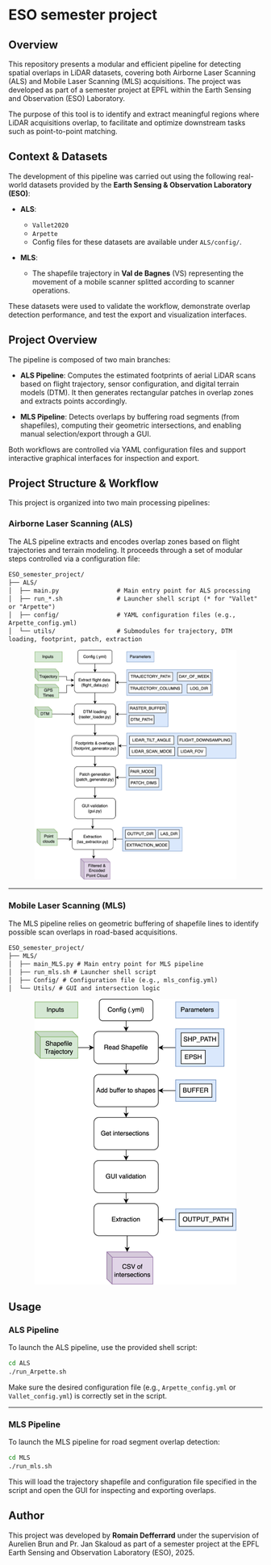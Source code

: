 # ESO semester project

## Overview

This repository presents a modular and efficient pipeline for detecting spatial overlaps in LiDAR datasets, 
covering both Airborne Laser Scanning (ALS) and Mobile Laser Scanning (MLS) acquisitions. The project was 
developed as part of a semester project at EPFL within the Earth Sensing and Observation (ESO) Laboratory.

The purpose of this tool is to identify and extract meaningful regions where LiDAR acquisitions overlap, 
to facilitate and optimize downstream tasks such as point-to-point matching. 


## Context & Datasets

The development of this pipeline was carried out using the following real-world datasets provided by the 
**Earth Sensing & Observation Laboratory (ESO)**:

- **ALS**:
  - `Vallet2020`
  - `Arpette`
  - Config files for these datasets are available under `ALS/config/`.

- **MLS**:
  - The shapefile trajectory in **Val de Bagnes** (VS) representing the movement of a mobile scanner splitted according to scanner operations.
    
These datasets were used to validate the workflow, demonstrate overlap detection performance, and test the export and visualization interfaces.


## Project Overview

The pipeline is composed of two main branches:

- **ALS Pipeline**: Computes the estimated footprints of aerial LiDAR scans based on flight trajectory, sensor configuration, and digital terrain models (DTM). It then generates rectangular patches in overlap zones and extracts points accordingly.

- **MLS Pipeline**: Detects overlaps by buffering road segments (from shapefiles), computing their geometric intersections, and enabling manual selection/export through a GUI.

Both workflows are controlled via YAML configuration files and support interactive graphical interfaces for inspection and export.


## Project Structure & Workflow

This project is organized into two main processing pipelines:


### Airborne Laser Scanning (ALS)

The ALS pipeline extracts and encodes overlap zones based on flight trajectories and terrain modeling.
It proceeds through a set of modular steps controlled via a configuration file:
```text
ESO_semester_project/
├── ALS/
│  ├── main.py                # Main entry point for ALS processing
│  ├── run_*.sh               # Launcher shell script (* for "Vallet" or "Arpette")
│  ├── config/                # YAML configuration files (e.g., Arpette_config.yml)
│  └── utils/                 # Submodules for trajectory, DTM loading, footprint, patch, extraction
```

<div align="center">
  <img src="Images/als_pipeline.png" alt="ALS Pipeline" width="400"/>
</div>

---

### Mobile Laser Scanning (MLS)

The MLS pipeline relies on geometric buffering of shapefile lines to identify possible scan overlaps in road-based acquisitions.

```text
ESO_semester_project/
├── MLS/
│  ├── main_MLS.py # Main entry point for MLS pipeline
│  ├── run_mls.sh # Launcher shell script
│  ├── Config/ # Configuration file (e.g., mls_config.yml)
│  └── Utils/ # GUI and intersection logic
```

<div align="center">
  <img src="Images/mls_pipeline.png" alt="ALS Pipeline" width="400"/>
</div>

## Usage


### ALS Pipeline

To launch the ALS pipeline, use the provided shell script:

```bash
cd ALS
./run_Arpette.sh
```
Make sure the desired configuration file (e.g., `Arpette_config.yml` or `Vallet_config.yml`) is correctly set in the script.

---

### MLS Pipeline

To launch the MLS pipeline for road segment overlap detection:

```bash
cd MLS
./run_mls.sh
```
This will load the trajectory shapefile and configuration file specified in the script and open the GUI for inspecting and exporting overlaps.


## Author
This project was developed by **Romain Defferrard** under the supervision of Aurelien Brun and Pr. Jan Skaloud as part of a semester project at the EPFL Earth Sensing and Observation Laboratory (ESO), 2025.
